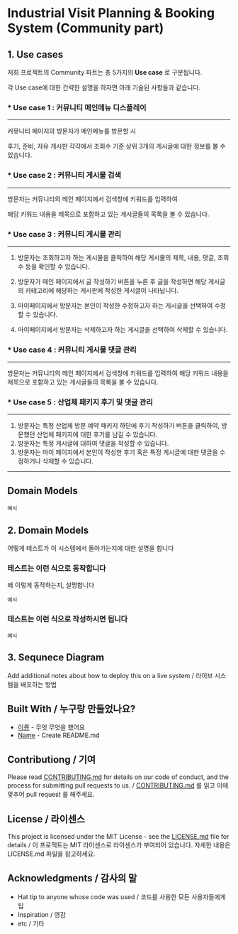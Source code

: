 # Industrial Visit Planning & Booking System (Community part)

## 1. Use cases
저희 프로젝트의 Community 파트는 총 5가지의 **Use case** 로 구분됩니다. 


각 Use case에 대한 간략한 설명을 하자면 
아래 기술된 사항들과 같습니다.

### * Use case 1 : 커뮤니티 메인메뉴 디스플레이
***

커뮤니티 페이지의 방문자가 메인메뉴를 방문할 시 

후기, 준비, 자유 게시판 각각에서 조회수 기준 상위 3개의
게시글에 대한 정보를 볼 수 있습니다. 

### * Use case 2 : 커뮤니티 게시물 검색
***

방문자는 커뮤니티의 메인 페이지에서 검색창에 키워드를 입력하여 

해당 키워드 내용을 제목으로 포함하고 있는
게시글들의 목록을 볼 수 있습니다.


### * Use case 3 : 커뮤니티 게시물 관리
***

1. 방문자는 조회하고자 하는 게시물을 클릭하여 해당 게시물의 제목, 내용, 댓글, 조회수 등을 확인할 수 있습니다.


2. 방문자가 메인 페이지에서 글 작성하기 버튼을 누른 후 글을 작성하면 해당 게시글의 카테고리에 해당하는 게시판에 작성한 게시글이 나타납니다.


3. 마이페이지에서 방문자는 본인이 작성한 수정하고자 하는 게시글을 선택하여 수정할 수 있습니다.


4. 마이페이지에서 방문자는 삭제하고자 하는 게시글을 선택하여 삭제할 수 있습니다.




### * Use case 4 : 커뮤니티 게시물 댓글 관리
***

방문자는 커뮤니티의 메인 페이지에서 검색창에 키워드를 입력하여 해당 키워드 내용을 제목으로 포함하고 있는
게시글들의 목록을 볼 수 있습니다.


### * Use case 5 : 산업체 패키지 후기 및 댓글 관리
***

1. 방문자는 특정 산업체 방문 예약 패키지 하단에 후기 작성하기 버튼을 클릭하여, 방문했던 산업체 패키지에 대한 후기를 남길 수 있습니다.
2. 방문자는 특정 게시글에 대하여 댓글을 작성할 수 있습니다.
3. 방문자는 마이 페이지에서 본인이 작성한 후기 혹은 특정 게시글에 대한 댓글을 수정하거나 삭제할 수 있습니다.


***
## Domain Models



```
예시
```

## 2. Domain Models

어떻게 테스트가 이 시스템에서 돌아가는지에 대한 설명을 합니다

### 테스트는 이런 식으로 동작합니다

왜 이렇게 동작하는지, 설명합니다

```
예시
```

### 테스트는 이런 식으로 작성하시면 됩니다

```
예시
```

## 3. Sequnece Diagram

Add additional notes about how to deploy this on a live system / 라이브 시스템을 배포하는 방법

## Built With / 누구랑 만들었나요?

* [이름](링크) - 무엇 무엇을 했어요
* [Name](Link) - Create README.md

## Contributiong / 기여

Please read [CONTRIBUTING.md](https://gist.github.com/PurpleBooth/b24679402957c63ec426) for details on our code of conduct, and the process for submitting pull requests to us. / [CONTRIBUTING.md](https://gist.github.com/PurpleBooth/b24679402957c63ec426) 를 읽고 이에 맞추어 pull request 를 해주세요.

## License / 라이센스

This project is licensed under the MIT License - see the [LICENSE.md](https://gist.github.com/PurpleBooth/LICENSE.md) file for details / 이 프로젝트는 MIT 라이센스로 라이센스가 부여되어 있습니다. 자세한 내용은 LICENSE.md 파일을 참고하세요.

## Acknowledgments / 감사의 말

* Hat tip to anyone whose code was used / 코드를 사용한 모든 사용자들에게 팁
* Inspiration / 영감
* etc / 기타
